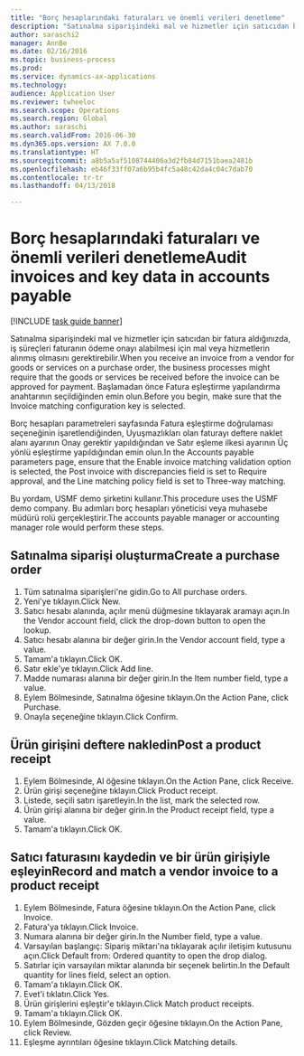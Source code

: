 ```yaml
--- 
title: "Borç hesaplarındaki faturaları ve önemli verileri denetleme"
description: "Satınalma siparişindeki mal ve hizmetler için satıcıdan bir fatura aldığınızda, iş süreçleri faturanın ödeme onayı alabilmesi için mal veya hizmetlerin alınmış olmasını gerektirebilir."
author: saraschi2
manager: AnnBe
ms.date: 02/16/2016
ms.topic: business-process
ms.prod: 
ms.service: dynamics-ax-applications
ms.technology: 
audience: Application User
ms.reviewer: twheeloc
ms.search.scope: Operations
ms.search.region: Global
ms.author: saraschi
ms.search.validFrom: 2016-06-30
ms.dyn365.ops.version: AX 7.0.0
ms.translationtype: HT
ms.sourcegitcommit: a8b5a5af5108744406a3d2fb84d7151baea2481b
ms.openlocfilehash: eb46f33ff07a6b95b4fc5a48c42da4c04c7dab70
ms.contentlocale: tr-tr
ms.lasthandoff: 04/13/2018

---
```

# <a name="audit-invoices-and-key-data-in-accounts-payable"></a><span data-ttu-id="6d46e-103">Borç hesaplarındaki faturaları ve önemli verileri denetleme</span><span class="sxs-lookup"><span data-stu-id="6d46e-103">Audit invoices and key data in accounts payable</span></span>

[!INCLUDE [task guide banner](../../includes/task-guide-banner.md)]

<span data-ttu-id="6d46e-104">Satınalma siparişindeki mal ve hizmetler için satıcıdan bir fatura aldığınızda, iş süreçleri faturanın ödeme onayı alabilmesi için mal veya hizmetlerin alınmış olmasını gerektirebilir.</span><span class="sxs-lookup"><span data-stu-id="6d46e-104">When you receive an invoice from a vendor for goods or services on a purchase order, the business processes might require that the goods or services be received before the invoice can be approved for payment.</span></span> <span data-ttu-id="6d46e-105">Başlamadan önce Fatura eşleştirme yapılandırma anahtarının seçildiğinden emin olun.</span><span class="sxs-lookup"><span data-stu-id="6d46e-105">Before you begin, make sure that the Invoice matching configuration key is selected.</span></span> 

<span data-ttu-id="6d46e-106">Borç hesapları parametreleri sayfasında Fatura eşleştirme doğrulaması seçeneğinin işaretlendiğinden, Uyuşmazlıkları olan faturayı deftere naklet alanı ayarının Onay gerektir yapıldığından ve Satır eşleme ilkesi ayarının Üç yönlü eşleştirme yapıldığından emin olun.</span><span class="sxs-lookup"><span data-stu-id="6d46e-106">In the Accounts payable parameters page, ensure that the Enable invoice matching validation option is selected, the Post invoice with discrepancies field is set to Require approval, and the Line matching policy field is set to Three-way matching.</span></span>

<span data-ttu-id="6d46e-107">Bu yordam, USMF demo şirketini kullanır.</span><span class="sxs-lookup"><span data-stu-id="6d46e-107">This procedure uses the USMF demo company.</span></span> <span data-ttu-id="6d46e-108">Bu adımları borç hesapları yöneticisi veya muhasebe müdürü rolü gerçekleştirir.</span><span class="sxs-lookup"><span data-stu-id="6d46e-108">The accounts payable manager or accounting manager role would perform these steps.</span></span>


## <a name="create-a-purchase-order"></a><span data-ttu-id="6d46e-109">Satınalma siparişi oluşturma</span><span class="sxs-lookup"><span data-stu-id="6d46e-109">Create a purchase order</span></span>
1. <span data-ttu-id="6d46e-110">Tüm satınalma siparişleri'ne gidin.</span><span class="sxs-lookup"><span data-stu-id="6d46e-110">Go to All purchase orders.</span></span>
2. <span data-ttu-id="6d46e-111">Yeni'ye tıklayın.</span><span class="sxs-lookup"><span data-stu-id="6d46e-111">Click New.</span></span>
3. <span data-ttu-id="6d46e-112">Satıcı hesabı alanında, açılır menü düğmesine tıklayarak aramayı açın.</span><span class="sxs-lookup"><span data-stu-id="6d46e-112">In the Vendor account field, click the drop-down button to open the lookup.</span></span>
4. <span data-ttu-id="6d46e-113">Satıcı hesabı alanına bir değer girin.</span><span class="sxs-lookup"><span data-stu-id="6d46e-113">In the Vendor account field, type a value.</span></span>
5. <span data-ttu-id="6d46e-114">Tamam'a tıklayın.</span><span class="sxs-lookup"><span data-stu-id="6d46e-114">Click OK.</span></span>
6. <span data-ttu-id="6d46e-115">Satır ekle'ye tıklayın.</span><span class="sxs-lookup"><span data-stu-id="6d46e-115">Click Add line.</span></span>
7. <span data-ttu-id="6d46e-116">Madde numarası alanına bir değer girin.</span><span class="sxs-lookup"><span data-stu-id="6d46e-116">In the Item number field, type a value.</span></span>
8. <span data-ttu-id="6d46e-117">Eylem Bölmesinde, Satınalma öğesine tıklayın.</span><span class="sxs-lookup"><span data-stu-id="6d46e-117">On the Action Pane, click Purchase.</span></span>
9. <span data-ttu-id="6d46e-118">Onayla seçeneğine tıklayın.</span><span class="sxs-lookup"><span data-stu-id="6d46e-118">Click Confirm.</span></span>

## <a name="post-a-product-receipt"></a><span data-ttu-id="6d46e-119">Ürün girişini deftere nakledin</span><span class="sxs-lookup"><span data-stu-id="6d46e-119">Post a product receipt</span></span>
1. <span data-ttu-id="6d46e-120">Eylem Bölmesinde, Al öğesine tıklayın.</span><span class="sxs-lookup"><span data-stu-id="6d46e-120">On the Action Pane, click Receive.</span></span>
2. <span data-ttu-id="6d46e-121">Ürün girişi seçeneğine tıklayın.</span><span class="sxs-lookup"><span data-stu-id="6d46e-121">Click Product receipt.</span></span>
3. <span data-ttu-id="6d46e-122">Listede, seçili satırı işaretleyin.</span><span class="sxs-lookup"><span data-stu-id="6d46e-122">In the list, mark the selected row.</span></span>
4. <span data-ttu-id="6d46e-123">Ürün girişi alanına bir değer girin.</span><span class="sxs-lookup"><span data-stu-id="6d46e-123">In the Product receipt field, type a value.</span></span>
5. <span data-ttu-id="6d46e-124">Tamam'a tıklayın.</span><span class="sxs-lookup"><span data-stu-id="6d46e-124">Click OK.</span></span>

## <a name="record-and-match-a-vendor-invoice-to-a-product-receipt"></a><span data-ttu-id="6d46e-125">Satıcı faturasını kaydedin ve bir ürün girişiyle eşleyin</span><span class="sxs-lookup"><span data-stu-id="6d46e-125">Record and match a vendor invoice to a product receipt</span></span>
1. <span data-ttu-id="6d46e-126">Eylem Bölmesinde, Fatura öğesine tıklayın.</span><span class="sxs-lookup"><span data-stu-id="6d46e-126">On the Action Pane, click Invoice.</span></span>
2. <span data-ttu-id="6d46e-127">Fatura'ya tıklayın.</span><span class="sxs-lookup"><span data-stu-id="6d46e-127">Click Invoice.</span></span>
3. <span data-ttu-id="6d46e-128">Numara alanına bir değer girin.</span><span class="sxs-lookup"><span data-stu-id="6d46e-128">In the Number field, type a value.</span></span>
4. <span data-ttu-id="6d46e-129">Varsayılan başlangıç: Sipariş miktarı'na tıklayarak açılır iletişim kutusunu açın.</span><span class="sxs-lookup"><span data-stu-id="6d46e-129">Click Default from: Ordered quantity to open the drop dialog.</span></span>
5. <span data-ttu-id="6d46e-130">Satırlar için varsayılan miktar alanında bir seçenek belirtin.</span><span class="sxs-lookup"><span data-stu-id="6d46e-130">In the Default quantity for lines field, select an option.</span></span>
6. <span data-ttu-id="6d46e-131">Tamam'a tıklayın.</span><span class="sxs-lookup"><span data-stu-id="6d46e-131">Click OK.</span></span>
7. <span data-ttu-id="6d46e-132">Evet'i tıklatın.</span><span class="sxs-lookup"><span data-stu-id="6d46e-132">Click Yes.</span></span>
8. <span data-ttu-id="6d46e-133">Ürün girişlerini eşleştir'e tıklayın.</span><span class="sxs-lookup"><span data-stu-id="6d46e-133">Click Match product receipts.</span></span>
9. <span data-ttu-id="6d46e-134">Tamam'a tıklayın.</span><span class="sxs-lookup"><span data-stu-id="6d46e-134">Click OK.</span></span>
10. <span data-ttu-id="6d46e-135">Eylem Bölmesinde, Gözden geçir öğesine tıklayın.</span><span class="sxs-lookup"><span data-stu-id="6d46e-135">On the Action Pane, click Review.</span></span>
11. <span data-ttu-id="6d46e-136">Eşleşme ayrıntıları öğesine tıklayın.</span><span class="sxs-lookup"><span data-stu-id="6d46e-136">Click Matching details.</span></span>


